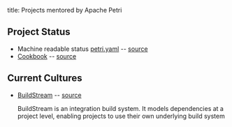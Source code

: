 title: Projects mentored by Apache Petri
<!-- Licensed under ALv2 -->

## Project Status

- Machine readable status [petri.yaml](https://petri.apache.org/info.yaml) -- [source](https://github.com/apache/petri/blob/master/content/info.yaml)
- [Cookbook](cookbook) -- [source](https://github.com/apache/petri/blob/master/content/pages/cookbook.md)

## Current Cultures

- [BuildStream](buildstream) -- [source](https://github.com/apache/petri/blob/master/content/pages/buildstream.md)

  BuildStream is an integration build system. It models dependencies at a project level, enabling projects to use their own underlying build system
